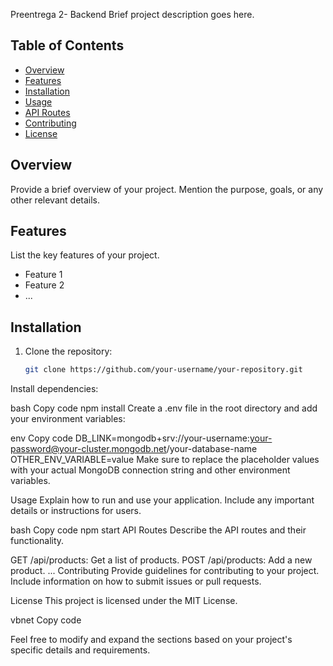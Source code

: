 Preentrega 2- Backend 
Brief project description goes here.

## Table of Contents

- [Overview](#overview)
- [Features](#features)
- [Installation](#installation)
- [Usage](#usage)
- [API Routes](#api-routes)
- [Contributing](#contributing)
- [License](#license)

## Overview

Provide a brief overview of your project. Mention the purpose, goals, or any other relevant details.

## Features

List the key features of your project.

- Feature 1
- Feature 2
- ...

## Installation

1. Clone the repository:

   ```bash
   git clone https://github.com/your-username/your-repository.git
Install dependencies:

bash
Copy code
npm install
Create a .env file in the root directory and add your environment variables:

env
Copy code
DB_LINK=mongodb+srv://your-username:your-password@your-cluster.mongodb.net/your-database-name
OTHER_ENV_VARIABLE=value
Make sure to replace the placeholder values with your actual MongoDB connection string and other environment variables.

Usage
Explain how to run and use your application. Include any important details or instructions for users.

bash
Copy code
npm start
API Routes
Describe the API routes and their functionality.

GET /api/products: Get a list of products.
POST /api/products: Add a new product.
...
Contributing
Provide guidelines for contributing to your project. Include information on how to submit issues or pull requests.

License
This project is licensed under the MIT License.

vbnet
Copy code

Feel free to modify and expand the sections based on your project's specific details and requirements.




